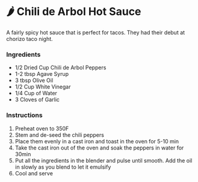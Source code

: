 # 🌶️ Chili de Arbol Hot Sauce
A fairly spicy hot sauce that is perfect for tacos. They had their debut at chorizo taco night.
### Ingredients
- 1/2 Dried Cup Chili de Arbol Peppers
- 1-2 tbsp Agave Syrup
- 3 tbsp Olive Oil 
- 1/2 Cup White Vinegar
- 1/4 Cup of Water
- 3 Cloves of Garlic
### Instructions
1. Preheat oven to 350F
2. Stem and de-seed the chili peppers
3. Place them evenly in a cast iron and toast in the oven for 5-10 min
4. Take the cast iron out of the oven and soak the peppers in water for 30min
5. Put all the ingredients in the blender and pulse until smooth. Add the oil in slowly as you blend to let it emulsify
6. Cool and serve